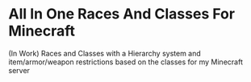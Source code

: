 # All In One Races And Classes For Minecraft
(In Work) Races and Classes with a Hierarchy system and item/armor/weapon restrictions based on the classes for my Minecraft server
